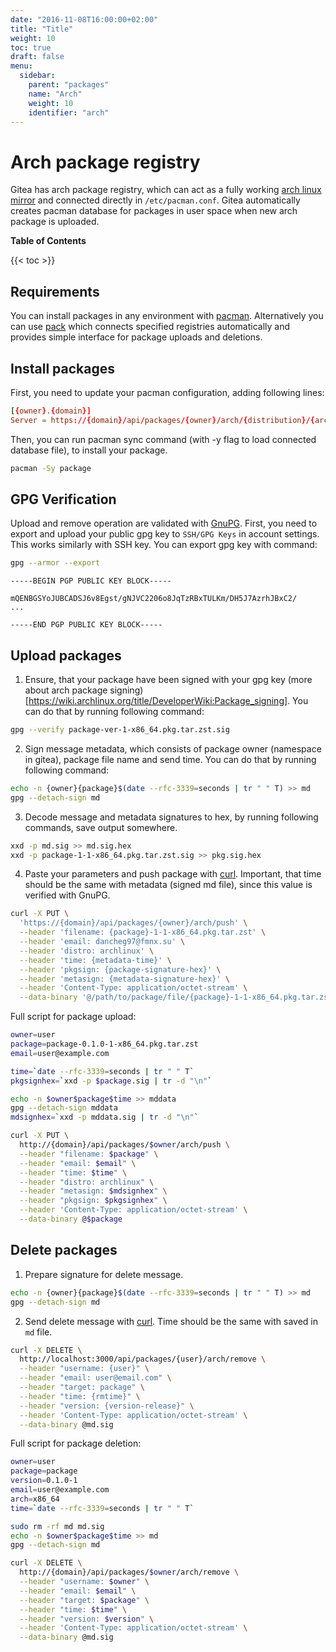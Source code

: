 ```yaml
---
date: "2016-11-08T16:00:00+02:00"
title: "Title"
weight: 10
toc: true
draft: false
menu:
  sidebar:
    parent: "packages"
    name: "Arch"
    weight: 10
    identifier: "arch"
---
```


# Arch package registry

Gitea has arch package registry, which can act as a fully working [arch linux mirror](https://wiki.archlinux.org/title/mirrors) and connected directly in `/etc/pacman.conf`. Gitea automatically creates pacman database for packages in user space when new arch package is uploaded.

**Table of Contents**

{{< toc >}}

## Requirements

You can install packages in any environment with [pacman](https://wiki.archlinux.org/title/Pacman). Alternatively you can use [pack](https://fmnx.su/core/pack) which connects specified registries automatically and provides simple interface for package uploads and deletions.

## Install packages

First, you need to update your pacman configuration, adding following lines:

```conf
[{owner}.{domain}]
Server = https://{domain}/api/packages/{owner}/arch/{distribution}/{architecture}
```

Then, you can run pacman sync command (with -y flag to load connected database file), to install your package.

```sh
pacman -Sy package
```

## GPG Verification

Upload and remove operation are validated with [GnuPG](https://gnupg.org/). First, you need to export and upload your public gpg key to `SSH/GPG Keys` in account settings. This works similarly with SSH key. You can export gpg key with command:

```sh
gpg --armor --export
```

```
-----BEGIN PGP PUBLIC KEY BLOCK-----

mQENBGSYoJUBCADSJ6v8Egst/gNJVC2206o8JqTzRBxTULKm/DH5J7AzrhJBxC2/
...

-----END PGP PUBLIC KEY BLOCK-----
```

## Upload packages

1. Ensure, that your package have been signed with your gpg key (more about arch package signing)[https://wiki.archlinux.org/title/DeveloperWiki:Package_signing]. You can do that by running following command:

```sh
gpg --verify package-ver-1-x86_64.pkg.tar.zst.sig
```

2. Sign message metadata, which consists of package owner (namespace in gitea), package file name and send time. You can do that by running following command:

```sh
echo -n {owner}{package}$(date --rfc-3339=seconds | tr " " T) >> md
gpg --detach-sign md
```

3. Decode message and metadata signatures to hex, by running following commands, save output somewhere.

```sh
xxd -p md.sig >> md.sig.hex
xxd -p package-1-1-x86_64.pkg.tar.zst.sig >> pkg.sig.hex
```

4. Paste your parameters and push package with [curl](https://curl.se/). Important, that time should be the same with metadata (signed md file), since this value is verified with GnuPG.

```sh
curl -X PUT \
  'https://{domain}/api/packages/{owner}/arch/push' \
  --header 'filename: {package}-1-1-x86_64.pkg.tar.zst' \
  --header 'email: dancheg97@fmnx.su' \
  --header 'distro: archlinux' \
  --header 'time: {metadata-time}' \
  --header 'pkgsign: {package-signature-hex}' \
  --header 'metasign: {metadata-signature-hex}' \
  --header 'Content-Type: application/octet-stream' \
  --data-binary '@/path/to/package/file/{package}-1-1-x86_64.pkg.tar.zst'
```

Full script for package upload:

```sh
owner=user
package=package-0.1.0-1-x86_64.pkg.tar.zst
email=user@example.com

time=`date --rfc-3339=seconds | tr " " T`
pkgsignhex=`xxd -p $package.sig | tr -d "\n"`

echo -n $owner$package$time >> mddata
gpg --detach-sign mddata
mdsignhex=`xxd -p mddata.sig | tr -d "\n"`

curl -X PUT \
  http://{domain}/api/packages/$owner/arch/push \
  --header "filename: $package" \
  --header "email: $email" \
  --header "time: $time" \
  --header "distro: archlinux" \
  --header "metasign: $mdsignhex" \
  --header "pkgsign: $pkgsignhex" \
  --header 'Content-Type: application/octet-stream' \
  --data-binary @$package
```

## Delete packages

1. Prepare signature for delete message.

```sh
echo -n {owner}{package}$(date --rfc-3339=seconds | tr " " T) >> md
gpg --detach-sign md
```

2. Send delete message with [curl](https://curl.se/). Time should be the same with saved in `md` file.

```sh
curl -X DELETE \
  http://localhost:3000/api/packages/{user}/arch/remove \
  --header "username: {user}" \
  --header "email: user@email.com" \
  --header "target: package" \
  --header "time: {rmtime}" \
  --header "version: {version-release}" \
  --header 'Content-Type: application/octet-stream' \
  --data-binary @md.sig
```

Full script for package deletion:

```sh
owner=user
package=package
version=0.1.0-1
email=user@example.com
arch=x86_64
time=`date --rfc-3339=seconds | tr " " T`

sudo rm -rf md md.sig
echo -n $owner$package$time >> md
gpg --detach-sign md

curl -X DELETE \
  http://{domain}/api/packages/$owner/arch/remove \
  --header "username: $owner" \
  --header "email: $email" \
  --header "target: $package" \
  --header "time: $time" \
  --header "version: $version" \
  --header 'Content-Type: application/octet-stream' \
  --data-binary @md.sig
```
